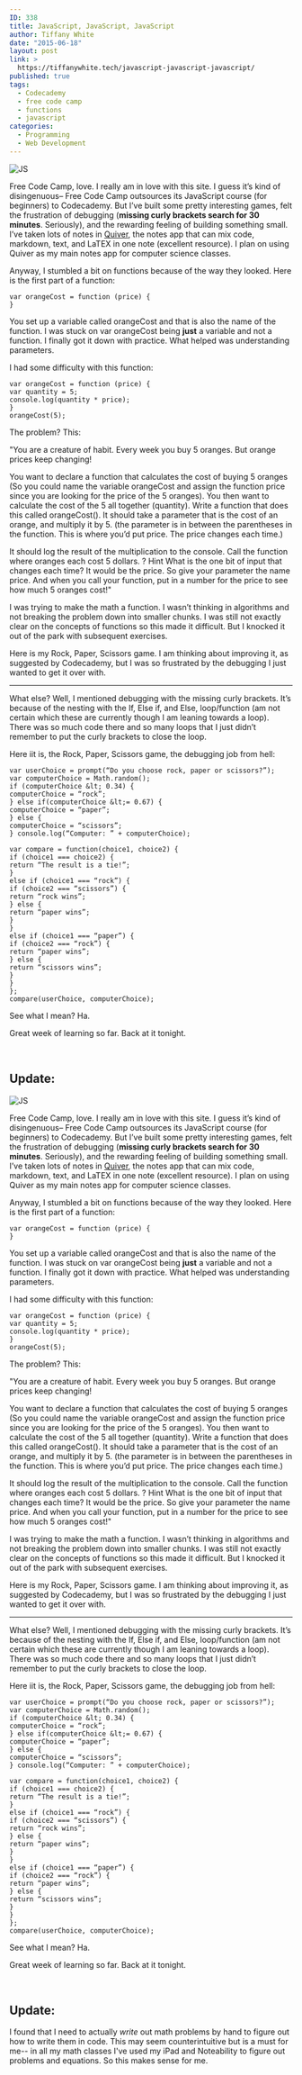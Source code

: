 ```yaml
---
ID: 338
title: JavaScript, JavaScript, JavaScript
author: Tiffany White
date: "2015-06-18"
layout: post
link: >
  https://tiffanywhite.tech/javascript-javascript-javascript/
published: true
tags:
  - Codecademy
  - free code camp
  - functions
  - javascript
categories:
  - Programming
  - Web Development
---
```



<img class=" alignright" src="https://helloburgh.me/wp-content/uploads/2015/06/wpid-js-logo-badge-256.png" alt="JS" />

Free Code Camp, love. I really am in love with this site. I guess it’s kind of disingenuous– Free Code Camp outsources its JavaScript course (for beginners) to Codecademy. But I’ve built some pretty interesting games, felt the frustration of debugging (<strong>missing curly brackets search for 30 minutes</strong>. Seriously), and the rewarding feeling of building something small. I’ve taken lots of notes in <a href="https://itunes.apple.com/us/app/quiver-programmers-notebook/id866773894?mt=12">Quiver</a>, the notes app that can mix code, markdown, text, and LaTEX in one note (excellent resource). I plan on using Quiver as my main notes app for computer science classes.

Anyway, I stumbled a bit on functions because of the way they looked. Here is the first part of a function:

~~~~
var orangeCost = function (price) {
}
~~~~

You set up a variable called orangeCost and that is also the name of the function. I was stuck on var orangeCost being <strong>just</strong> a variable and not a function. I finally got it down with practice. What helped was understanding parameters.

I had some difficulty with this function:

~~~~
var orangeCost = function (price) {
var quantity = 5;
console.log(quantity * price);
}
orangeCost(5);
~~~~

The problem? This:

"You are a creature of habit. Every week you buy 5 oranges. But orange prices keep changing!

You want to declare a function that calculates the cost of buying 5 oranges (So you could name the variable orangeCost and assign the function price since you are looking for the price of the 5 oranges).
You then want to calculate the cost of the 5 all together (quantity).
Write a function that does this called orangeCost().
It should take a parameter that is the cost of an orange, and multiply it by 5.
(the parameter is in between the parentheses in the function. This is where you’d put price. The price changes each time.)

It should log the result of the multiplication to the console.
Call the function where oranges each cost 5 dollars.
?
Hint
What is the one bit of input that changes each time? It would be the price. So give your parameter the name price. And when you call your function, put in a number for the price to see how much 5 oranges cost!"

I was trying to make the math a function. I wasn’t thinking in algorithms and not breaking the problem down into smaller chunks. I was still not exactly clear on the concepts of functions so this made it difficult. But I knocked it out of the park with subsequent exercises.

Here is my Rock, Paper, Scissors game. I am thinking about improving it, as suggested by Codecademy, but I was so frustrated by the debugging I just wanted to get it over with.

<hr />

What else? Well, I mentioned debugging with the missing curly brackets. It’s because of the nesting with the If, Else if, and Else, loop/function (am not certain which these are currently though I am leaning towards a loop). There was so much code there and so many loops that I just didn’t remember to put the curly brackets to close the loop.

Here iit is, the Rock, Paper, Scissors game, the debugging job from hell:

~~~~
var userChoice = prompt(“Do you choose rock, paper or scissors?”);
var computerChoice = Math.random();
if (computerChoice &lt; 0.34) {
computerChoice = “rock”;
} else if(computerChoice &lt;= 0.67) {
computerChoice = “paper”;
} else {
computerChoice = “scissors”;
} console.log(“Computer: ” + computerChoice);

var compare = function(choice1, choice2) {
if (choice1 === choice2) {
return “The result is a tie!”;
}
else if (choice1 === “rock”) {
if (choice2 === “scissors”) {
return “rock wins”;
} else {
return “paper wins”;
}
}
else if (choice1 === “paper”) {
if (choice2 === “rock”) {
return “paper wins”;
} else {
return “scissors wins”;
}
}
};
compare(userChoice, computerChoice);
~~~~

See what I mean? Ha.

Great week of learning so far. Back at it tonight.

&nbsp;

## Update:




<img class=" alignright" src="https://helloburgh.me/wp-content/uploads/2015/06/wpid-js-logo-badge-256.png" alt="JS" />

Free Code Camp, love. I really am in love with this site. I guess it’s kind of disingenuous– Free Code Camp outsources its JavaScript course (for beginners) to Codecademy. But I’ve built some pretty interesting games, felt the frustration of debugging (<strong>missing curly brackets search for 30 minutes</strong>. Seriously), and the rewarding feeling of building something small. I’ve taken lots of notes in <a href="https://itunes.apple.com/us/app/quiver-programmers-notebook/id866773894?mt=12">Quiver</a>, the notes app that can mix code, markdown, text, and LaTEX in one note (excellent resource). I plan on using Quiver as my main notes app for computer science classes.

Anyway, I stumbled a bit on functions because of the way they looked. Here is the first part of a function:

~~~~
var orangeCost = function (price) {
}
~~~~

You set up a variable called orangeCost and that is also the name of the function. I was stuck on var orangeCost being <strong>just</strong> a variable and not a function. I finally got it down with practice. What helped was understanding parameters.

I had some difficulty with this function:

~~~~
var orangeCost = function (price) {
var quantity = 5;
console.log(quantity * price);
}
orangeCost(5);
~~~~

The problem? This:

"You are a creature of habit. Every week you buy 5 oranges. But orange prices keep changing!

You want to declare a function that calculates the cost of buying 5 oranges (So you could name the variable orangeCost and assign the function price since you are looking for the price of the 5 oranges).
You then want to calculate the cost of the 5 all together (quantity).
Write a function that does this called orangeCost().
It should take a parameter that is the cost of an orange, and multiply it by 5.
(the parameter is in between the parentheses in the function. This is where you’d put price. The price changes each time.)

It should log the result of the multiplication to the console.
Call the function where oranges each cost 5 dollars.
?
Hint
What is the one bit of input that changes each time? It would be the price. So give your parameter the name price. And when you call your function, put in a number for the price to see how much 5 oranges cost!"

I was trying to make the math a function. I wasn’t thinking in algorithms and not breaking the problem down into smaller chunks. I was still not exactly clear on the concepts of functions so this made it difficult. But I knocked it out of the park with subsequent exercises.

Here is my Rock, Paper, Scissors game. I am thinking about improving it, as suggested by Codecademy, but I was so frustrated by the debugging I just wanted to get it over with.

<hr />

What else? Well, I mentioned debugging with the missing curly brackets. It’s because of the nesting with the If, Else if, and Else, loop/function (am not certain which these are currently though I am leaning towards a loop). There was so much code there and so many loops that I just didn’t remember to put the curly brackets to close the loop.

Here iit is, the Rock, Paper, Scissors game, the debugging job from hell:

~~~~
var userChoice = prompt(“Do you choose rock, paper or scissors?”);
var computerChoice = Math.random();
if (computerChoice &lt; 0.34) {
computerChoice = “rock”;
} else if(computerChoice &lt;= 0.67) {
computerChoice = “paper”;
} else {
computerChoice = “scissors”;
} console.log(“Computer: ” + computerChoice);

var compare = function(choice1, choice2) {
if (choice1 === choice2) {
return “The result is a tie!”;
}
else if (choice1 === “rock”) {
if (choice2 === “scissors”) {
return “rock wins”;
} else {
return “paper wins”;
}
}
else if (choice1 === “paper”) {
if (choice2 === “rock”) {
return “paper wins”;
} else {
return “scissors wins”;
}
}
};
compare(userChoice, computerChoice);
~~~~

See what I mean? Ha.

Great week of learning so far. Back at it tonight.

&nbsp;

## Update:





I found that I need to actually *write* out math problems by hand to figure out how to write them in code. This may seem counterintuitive but is a must for me-- in all my math classes I've used my iPad and Noteability to figure out problems and equations. So this makes sense for me.